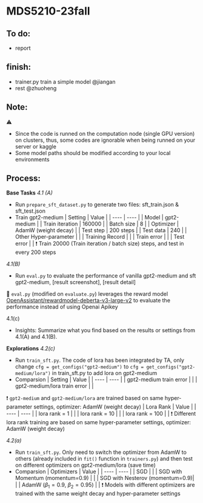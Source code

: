 # MDS5210-23fall


To do:
-
- report


finish:
-
- trainer.py train a simple model @jiangan
- rest @zhuoheng

Note:
-
⚠ 
- Since the code is runned on the computation node (single GPU version) on clusters, thus, some codes are ignorable when being runned on your server or kaggle
- Some model paths should be modified according to your local environments

Process:
-
**Base Tasks**
*4.1 (A)*
- Run `prepare_sft_dataset.py` to generate two files: sft_train.json & sft_test.json
- Train gpt2-medium
  | Setting | Value |
  | ---- | ---- |
  | Model | gpt2-medium |
  | Train iteration | 160000 |
  | Batch size | 8 |
  | Optimizer | AdamW (weight decay) |
  | Test step | 200 steps |
  | Test data | 240 |
  | Other Hyper-parameter | <link> |
  | Training Record | <link> |
  | Train error | <link> |
  | Test error | <link> |
❗ Train 20000 (Train iteration / batch size) steps, and test in every 200 steps

  
*4.1(B)*
- Run `eval.py` to evaluate the performance of vanilla gpt2-medium and sft gpt2-medium, [result screenshot]<link>, [result detail]<link>
  
🚀 `eval.py` (modified on `evaluate.py`) leverages the reward model [OpenAssistant/rewardmodel-deberta-v3-large-v2](<https://huggingface.co/OpenAssistant/reward-model-deberta-v3-large-v2>) to evaluate the performance instead of using Openai Apikey  

4.1(c)
- Insights: Summarize what you find based on the results or settings from 4.1(A) and 4.1(B).

**Explorations**
*4.2(c)*
- Run `train_sft.py`. The code of lora has been integrated by TA, only change `cfg = get_configs("gpt2-medium")` to `cfg = get_configs("gpt2-medium/lora")` in train_sft.py to add lora on gpt2-medium
- Comparsion
  | Setting | Value |
  | ---- | ---- |
  | gpt2-medium train error | <link> |
  | gpt2-medium/lora train error | <link> |

❗ `gpt2-medium` and `gpt2-medium/lora` are trained based on same hyper-parameter settings, optimizer: AdamW (weight decay)
  | Lora Rank | Value |
  | ---- | ---- |
  | lora rank = 1 | <link> |
  | lora rank = 10 | <link> |
  | lora rank = 100 | <link> |
❗ Different lora rank training are based on same hyper-parameter settings, optimizer: AdamW (weight decay)

*4.2(a)*
- Run `train_sft.py`. Only need to switch the optimizer from AdamW to others (already included in `fit()` function in `trainers.py`) and then test on different optimizers on gpt2-medium/lora (save time)
- Comparsion
  | Optimizers | Value |
  | ---- | ---- |
  | SGD | <link> |
  | SGD with Momentum (momentum=0.9) | <link> |
  | SGD with Nesterov (momentum=0.9)| <link> |
  | AdamW ($\beta_1=0.9$, $\beta_2=0.95$) | <link> |
❗ Models with different optimizers are trained with the same weight decay and hyper-parameter settings
  
  
